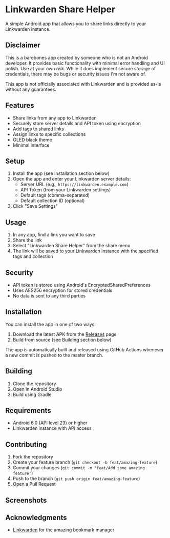 # Linkwarden Share Helper

A simple Android app that allows you to share links directly to your Linkwarden instance.

## Disclaimer

This is a barebones app created by someone who is not an Android developer. It provides basic functionality with minimal error handling and UI polish. Use at your own risk. While it does implement secure storage of credentials, there may be bugs or security issues I'm not aware of.

This app is not officially associated with Linkwarden and is provided as-is without any guarantees.

## Features

- Share links from any app to Linkwarden
- Securely store server details and API token using encryption
- Add tags to shared links
- Assign links to specific collections
- OLED black theme
- Minimal interface

## Setup

1. Install the app (see Installation section below)
2. Open the app and enter your Linkwarden server details:
   - Server URL (e.g., `https://linkwarden.example.com`)
   - API Token (from your Linkwarden settings)
   - Default tags (comma-separated)
   - Default collection ID (optional)
3. Click "Save Settings"

## Usage

1. In any app, find a link you want to save
2. Share the link
3. Select "Linkwarden Share Helper" from the share menu
4. The link will be saved to your Linkwarden instance with the specified tags and collection

## Security

- API token is stored using Android's EncryptedSharedPreferences
- Uses AES256 encryption for stored credentials
- No data is sent to any third parties

## Installation

You can install the app in one of two ways:

1. Download the latest APK from the [Releases](https://github.com/mdecourcy/LinkwardenShareHelper/releases) page
2. Build from source (see Building section below)

The app is automatically built and released using GitHub Actions whenever a new commit is pushed to the master branch.

## Building

1. Clone the repository
2. Open in Android Studio
3. Build using Gradle

## Requirements

- Android 6.0 (API level 23) or higher
- Linkwarden instance with API access

## Contributing

1. Fork the repository
2. Create your feature branch (`git checkout -b feat/amazing-feature`)
3. Commit your changes (`git commit -m 'feat/Add some amazing feature'`)
4. Push to the branch (`git push origin feat/amazing-feature`)
5. Open a Pull Request

## Screenshots

[](screenshots/Screenshot_20241101-201026.png) [](screenshots/Screenshot_20241101-201826.png)

## Acknowledgments

- [Linkwarden](https://github.com/linkwarden/linkwarden) for the amazing bookmark manager

